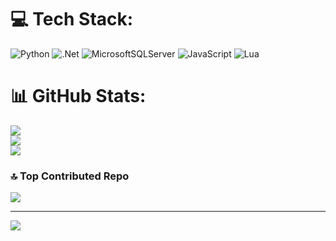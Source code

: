 
# 💻 Tech Stack:
![Python](https://img.shields.io/badge/python-3670A0?style=for-the-badge&logo=python&logoColor=ffdd54) ![.Net](https://img.shields.io/badge/.NET-5C2D91?style=for-the-badge&logo=.net&logoColor=white) ![MicrosoftSQLServer](https://img.shields.io/badge/Microsoft%20SQL%20Server-CC2927?style=for-the-badge&logo=microsoft%20sql%20server&logoColor=white) ![JavaScript](https://img.shields.io/badge/javascript-%23F7DF1E.svg?style=for-the-badge&logo=javascript&logoColor=black)
 ![Lua](https://img.shields.io/badge/lua-%232C2D72.svg?style=for-the-badge&logo=lua&logoColor=white)
# 📊 GitHub Stats:
![](https://github-readme-stats.vercel.app/api?username=hgwm-code&theme=monokai&hide_border=false&include_all_commits=false&count_private=false)<br/>
![](https://nirzak-streak-stats.vercel.app/?user=hgwm-code&theme=monokai&hide_border=false)<br/>
![](https://github-readme-stats.vercel.app/api/top-langs/?username=hgwm-code&theme=monokai&hide_border=false&include_all_commits=false&count_private=false&layout=compact)

### 🔝 Top Contributed Repo
![](https://github-contributor-stats.vercel.app/api?username=hgwm-code&limit=5&theme=dark&combine_all_yearly_contributions=true)

---
[![](https://visitcount.itsvg.in/api?id=hgwm-code&icon=5&color=3)](https://visitcount.itsvg.in)

<!-- Proudly created with GPRM ( https://gprm.itsvg.in ) -->
